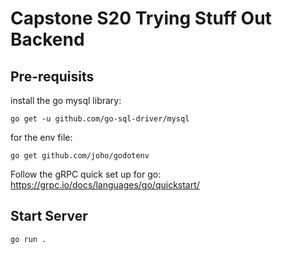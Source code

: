 # Capstone S20 Trying Stuff Out Backend

## Pre-requisits
install the go mysql library:
```
go get -u github.com/go-sql-driver/mysql
```
for the env file:
```
go get github.com/joho/godotenv
```
Follow the gRPC quick set up for go: https://grpc.io/docs/languages/go/quickstart/

## Start Server
```
go run . 
```